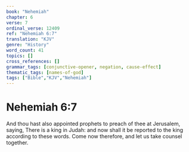 ```yaml
---
book: "Nehemiah"
chapter: 6
verse: 7
ordinal_verse: 12409
ref: "Nehemiah 6:7"
translation: "KJV"
genre: "History"
word_count: 41
topics: []
cross_references: []
grammar_tags: [conjunctive-opener, negation, cause-effect]
thematic_tags: [names-of-god]
tags: ["Bible","KJV","Nehemiah"]
---
```


# Nehemiah 6:7

And thou hast also appointed prophets to preach of thee at Jerusalem, saying, There is a king in Judah: and now shall it be reported to the king according to these words. Come now therefore, and let us take counsel together.
